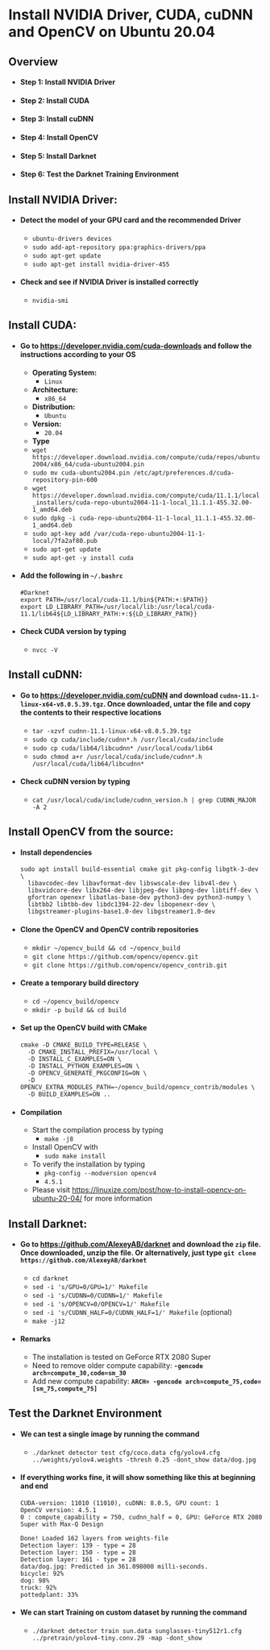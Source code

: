 # Install NVIDIA Driver, CUDA, cuDNN and OpenCV on Ubuntu 20.04

## Overview

- #### Step 1: Install NVIDIA Driver
- #### Step 2: Install CUDA
- #### Step 3: Install cuDNN
- #### Step 4: Install OpenCV
- #### Step 5: Install Darknet
- #### Step 6: Test the Darknet Training Environment

## Install NVIDIA Driver:

- #### Detect the model of your GPU card and the recommended Driver

    * `ubuntu-drivers devices`
    * `sudo add-apt-repository ppa:graphics-drivers/ppa`
    * `sudo apt-get update`
    * `sudo apt-get install nvidia-driver-455`

- #### Check and see if NVIDIA Driver is installed correctly

    * `nvidia-smi`

## Install CUDA:

- #### Go to https://developer.nvidia.com/cuda-downloads and follow the instructions according to your OS

    * **Operating System:** 
      * `Linux`
    * **Architecture:** 
      * `x86_64`
    * **Distribution:** 
      * `Ubuntu`
    * **Version:** 
      * `20.04`
    * **Type**
    * `wget https://developer.download.nvidia.com/compute/cuda/repos/ubuntu2004/x86_64/cuda-ubuntu2004.pin`
    * `sudo mv cuda-ubuntu2004.pin /etc/apt/preferences.d/cuda-repository-pin-600`
    * `wget https://developer.download.nvidia.com/compute/cuda/11.1.1/local_installers/cuda-repo-ubuntu2004-11-1-local_11.1.1-455.32.00-1_amd64.deb`
    * `sudo dpkg -i cuda-repo-ubuntu2004-11-1-local_11.1.1-455.32.00-1_amd64.deb`
    * `sudo apt-key add /var/cuda-repo-ubuntu2004-11-1-local/7fa2af80.pub`
    * `sudo apt-get update`
    * `sudo apt-get -y install cuda`

- #### Add the following in `~/.bashrc`
 
    ```
    #Darknet
    export PATH=/usr/local/cuda-11.1/bin${PATH:+:$PATH}}
    export LD_LIBRARY_PATH=/usr/local/lib:/usr/local/cuda-11.1/lib64${LD_LIBRARY_PATH:+:${LD_LIBRARY_PATH}}
    ```
    
- #### Check CUDA version by typing 

    * `nvcc -V`

## Install cuDNN:

- #### Go to https://developer.nvidia.com/cuDNN and download `cudnn-11.1-linux-x64-v8.0.5.39.tgz`. Once downloaded, untar the file and copy the contents to their respective locations

    * `tar -xzvf cudnn-11.1-linux-x64-v8.0.5.39.tgz`
    * `sudo cp cuda/include/cudnn*.h /usr/local/cuda/include`
    * `sudo cp cuda/lib64/libcudnn* /usr/local/cuda/lib64`
    * `sudo chmod a+r /usr/local/cuda/include/cudnn*.h /usr/local/cuda/lib64/libcudnn*`

- #### Check cuDNN version by typing 

    * `cat /usr/local/cuda/include/cudnn_version.h | grep CUDNN_MAJOR -A 2`

## Install OpenCV from the source:

- #### Install dependencies

  ```
  sudo apt install build-essential cmake git pkg-config libgtk-3-dev \
    libavcodec-dev libavformat-dev libswscale-dev libv4l-dev \
    libxvidcore-dev libx264-dev libjpeg-dev libpng-dev libtiff-dev \
    gfortran openexr libatlas-base-dev python3-dev python3-numpy \
    libtbb2 libtbb-dev libdc1394-22-dev libopenexr-dev \
    libgstreamer-plugins-base1.0-dev libgstreamer1.0-dev
  ```
    
- #### Clone the OpenCV and OpenCV contrib repositories

    * `mkdir ~/opencv_build && cd ~/opencv_build`
    * `git clone https://github.com/opencv/opencv.git`
    * `git clone https://github.com/opencv/opencv_contrib.git`
     
- #### Create a temporary build directory

    * `cd ~/opencv_build/opencv`
    * `mkdir -p build && cd build`
     
- #### Set up the OpenCV build with CMake
 
  ```
  cmake -D CMAKE_BUILD_TYPE=RELEASE \
    -D CMAKE_INSTALL_PREFIX=/usr/local \
    -D INSTALL_C_EXAMPLES=ON \
    -D INSTALL_PYTHON_EXAMPLES=ON \
    -D OPENCV_GENERATE_PKGCONFIG=ON \
    -D OPENCV_EXTRA_MODULES_PATH=~/opencv_build/opencv_contrib/modules \
    -D BUILD_EXAMPLES=ON ..
  ```

    
- #### Compilation

    * Start the compilation process by typing 
      * `make -j8`
    * Install OpenCV with 
      * `sudo make install`  
    * To verify the installation by typing 
      * `pkg-config --modversion opencv4`
      * `4.5.1`
    * Please visit https://linuxize.com/post/how-to-install-opencv-on-ubuntu-20-04/ for more information

## Install Darknet:

- #### Go to https://github.com/AlexeyAB/darknet and download the `zip` file. Once downloaded, unzip the file. Or alternatively, just type `git clone https://github.com/AlexeyAB/darknet` 

    * `cd darknet`
    * `sed -i 's/GPU=0/GPU=1/' Makefile`
    * `sed -i 's/CUDNN=0/CUDNN=1/' Makefile`
    * `sed -i 's/OPENCV=0/OPENCV=1/' Makefile`
    * `sed -i 's/CUDNN_HALF=0/CUDNN_HALF=1/' Makefile` (optional)
    * `make -j12`

- #### Remarks

    * The installation is tested on GeForce RTX 2080 Super
    * Need to remove older compute capability: **`-gencode arch=compute_30,code=sm_30`**
    * Add new compute capability: **`ARCH= -gencode arch=compute_75,code=[sm_75,compute_75]`**

## Test the Darknet Environment

- #### We can test a single image by running the command

    * `./darknet detector test cfg/coco.data cfg/yolov4.cfg ../weights/yolov4.weights -thresh 0.25 -dont_show data/dog.jpg`
    
- #### If everything works fine, it will show something like this at beginning and end

  ```
  CUDA-version: 11010 (11010), cuDNN: 8.0.5, GPU count: 1  
  OpenCV version: 4.5.1
  0 : compute_capability = 750, cudnn_half = 0, GPU: GeForce RTX 2080 Super with Max-Q Design 
  ```
  
  ```
  Done! Loaded 162 layers from weights-file 
  Detection layer: 139 - type = 28 
  Detection layer: 150 - type = 28 
  Detection layer: 161 - type = 28 
  data/dog.jpg: Predicted in 361.098000 milli-seconds.
  bicycle: 92%
  dog: 98%
  truck: 92%
  pottedplant: 33%
  ```

- #### We can start Training on custom dataset by running the command

    * `./darknet detector train sun.data sunglasses-tiny512r1.cfg ../pretrain/yolov4-tiny.conv.29 -map -dont_show`

